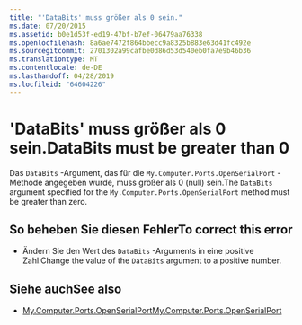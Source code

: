 ```yaml
---
title: "'DataBits' muss größer als 0 sein."
ms.date: 07/20/2015
ms.assetid: b0e1d53f-ed19-47bf-b7ef-06479aa76338
ms.openlocfilehash: 8a6ae7472f864bbecc9a8325b883e63d41fc492e
ms.sourcegitcommit: 2701302a99cafbe0d86d53d540eb0fa7e9b46b36
ms.translationtype: MT
ms.contentlocale: de-DE
ms.lasthandoff: 04/28/2019
ms.locfileid: "64604226"
---
```

# <a name="databits-must-be-greater-than-0"></a><span data-ttu-id="0e7ca-102">'DataBits' muss größer als 0 sein.</span><span class="sxs-lookup"><span data-stu-id="0e7ca-102">DataBits must be greater than 0</span></span>
<span data-ttu-id="0e7ca-103">Das `DataBits` -Argument, das für die `My.Computer.Ports.OpenSerialPort` -Methode angegeben wurde, muss größer als 0 (null) sein.</span><span class="sxs-lookup"><span data-stu-id="0e7ca-103">The `DataBits` argument specified for the `My.Computer.Ports.OpenSerialPort` method must be greater than zero.</span></span>  
  
## <a name="to-correct-this-error"></a><span data-ttu-id="0e7ca-104">So beheben Sie diesen Fehler</span><span class="sxs-lookup"><span data-stu-id="0e7ca-104">To correct this error</span></span>  
  
- <span data-ttu-id="0e7ca-105">Ändern Sie den Wert des `DataBits` -Arguments in eine positive Zahl.</span><span class="sxs-lookup"><span data-stu-id="0e7ca-105">Change the value of the `DataBits` argument to a positive number.</span></span>  
  
## <a name="see-also"></a><span data-ttu-id="0e7ca-106">Siehe auch</span><span class="sxs-lookup"><span data-stu-id="0e7ca-106">See also</span></span>

- [<span data-ttu-id="0e7ca-107">My.Computer.Ports.OpenSerialPort</span><span class="sxs-lookup"><span data-stu-id="0e7ca-107">My.Computer.Ports.OpenSerialPort</span></span>](xref:Microsoft.VisualBasic.Devices.Ports.OpenSerialPort%2A)
